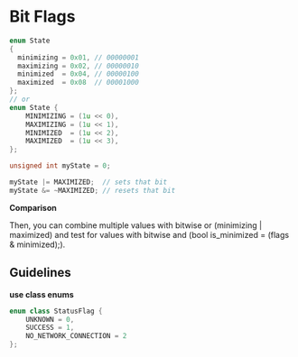 # Bit Flags

```cpp
enum State
{
  minimizing = 0x01, // 00000001
  maximizing = 0x02, // 00000010
  minimized  = 0x04, // 00000100
  maximized  = 0x08  // 00001000
};
// or
enum State {
    MINIMIZING = (1u << 0),
    MAXIMIZING = (1u << 1),
    MINIMIZED  = (1u << 2),
    MAXIMIZED  = (1u << 3),
};

unsigned int myState = 0;

myState |= MAXIMIZED;  // sets that bit
myState &= ~MAXIMIZED; // resets that bit

```

**Comparison**

Then, you can combine multiple values with bitwise or (minimizing | maximized) and test for values with bitwise and (bool is_minimized = (flags & minimized);).



## Guidelines

**use class enums**
```cpp
enum class StatusFlag {
    UNKNOWN = 0,
    SUCCESS = 1,
    NO_NETWORK_CONNECTION = 2
};
```